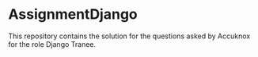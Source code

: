 # AssignmentDjango

This repository contains the solution for the questions asked by Accuknox for the role Django Tranee.
